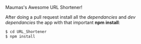Maumas's Awesome URL Shortener!

After doing a pull request install all the *dependancies* and *dev dependancies* the app with that important **npm install**:

```bash
$ cd URL_Shortener
$ npm install
```
